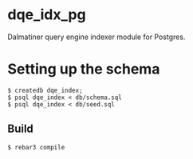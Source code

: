 dqe_idx_pg
==========

Dalmatiner query engine indexer module for Postgres.

Setting up the schema
=====================
    $ createdb dqe_index;
    $ psql dqe_index < db/schema.sql
    $ psql dqe_index < db/seed.sql

Build
-----

    $ rebar3 compile
